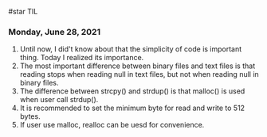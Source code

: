 #star TIL
### Monday, June 28, 2021
1. Until now, I did't know about that the simplicity of code is important thing. Today I realized its importance.
2. The most important difference between binary files and text files is that reading stops when reading null in text files, but not when reading null in binary files.
3. The difference between strcpy() and strdup() is that malloc() is used when user call strdup().
4. It is recommended to set the minimum byte for read and write to 512 bytes.
5. If user use malloc, realloc can be uesd for convenience.
